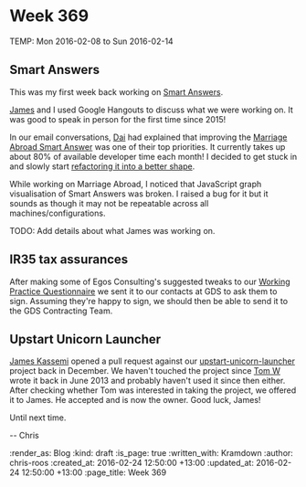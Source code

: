 Week 369
========

TEMP: Mon 2016-02-08 to Sun 2016-02-14

## Smart Answers

This was my first week back working on [Smart Answers][smart-answers].

[James][james-mead] and I used Google Hangouts to discuss what we were working on. It was good to speak in person for the first time since 2015!

In our email conversations, [Dai][dai-vaughn] had explained that improving the [Marriage Abroad Smart Answer][marriage-abroad] was one of their top priorities. It currently takes up about 80% of available developer time each month! I decided to get stuck in and slowly start [refactoring it into a better shape](smart-answer-refactor]).

While working on Marriage Abroad, I noticed that JavaScript graph visualisation of Smart Answers was broken. I raised a bug for it but it sounds as though it may not be repeatable across all machines/configurations.

TODO: Add details about what James was working on.

## IR35 tax assurances

After making some of Egos Consulting's suggested tweaks to our [Working Practice Questionnaire][egos-wpq] we sent it to our contacts at GDS to ask them to sign. Assuming they're happy to sign, we should then be able to send it to the GDS Contracting Team.

## Upstart Unicorn Launcher

[James Kassemi][james-kassemi] opened a pull request against our [upstart-unicorn-launcher][upstart-unicorn-launcher] project back in December. We haven't touched the project since [Tom W][tom-ward] wrote it back in June 2013 and probably haven't used it since then either. After checking whether Tom was interested in taking the project, we offered it to James. He accepted and is now the owner. Good luck, James!

Until next time.

-- Chris

[dai-vaughn]: https://dafyddvaughan.uk/
[egos-wpq]: http://www.egos.co.uk/ir35_wpq.htm
[james-kassemi]: https://github.com/jkassemi
[james-mead]: /james-mead
[marriage-abroad]: https://www.gov.uk/marriage-abroad
[smart-answers]: https://github.com/alphagov/smart-answers
[smart-answer-refactor]: https://github.com/alphagov/smart-answers/blob/master/doc/refactoring.md
[tom-ward]: https://tomafro.net/
[upstart-unicorn-launcher]: https://github.com/freerange/upstart-unicorn-launcher

:render_as: Blog
:kind: draft
:is_page: true
:written_with: Kramdown
:author: chris-roos
:created_at: 2016-02-24 12:50:00 +13:00
:updated_at: 2016-02-24 12:50:00 +13:00
:page_title: Week 369
